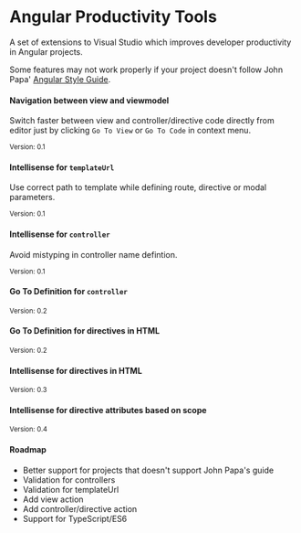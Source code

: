 ﻿# Angular Productivity Tools

A set of extensions to Visual Studio which improves developer productivity in Angular projects. 

Some features may not work properly if your project doesn't follow John Papa' [Angular Style Guide](https://github.com/johnpapa/angular-styleguide/blob/master/README.md).

#### Navigation between view and viewmodel

Switch faster between view and controller/directive code directly from editor just by clicking `Go To View` or `Go To Code` in context menu.

<sub>Version: 0.1</sub>

#### Intellisense for `templateUrl`

Use correct path to template while defining route, directive or modal parameters.

<sub>Version: 0.1</sub>

#### Intellisense for `controller`

Avoid mistyping in controller name defintion.

<sub>Version: 0.1</sub>

#### Go To Definition for `controller`

<sub>Version: 0.2</sub>

#### Go To Definition for directives in HTML

<sub>Version: 0.2</sub>

#### Intellisense for directives in HTML

<sub>Version: 0.3</sub>

#### Intellisense for directive attributes based on scope

<sub>Version: 0.4</sub>

#### Roadmap

* Better support for projects that doesn't support John Papa's guide
* Validation for controllers
* Validation for templateUrl
* Add view action
* Add controller/directive action
* Support for TypeScript/ES6